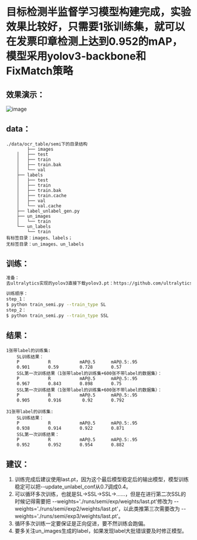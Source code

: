 # 目标检测半监督学习模型构建完成，实验效果比较好，只需要1张训练集，就可以在发票印章检测上达到0.952的mAP，模型采用yolov3-backbone和FixMatch策略  
## 效果演示：
![image](demo.gif)
## data：
    ./data/ocr_table/semi下的目录结构
            ├── images
        │   ├── test
        │   ├── train
        │   ├── train.bak
        │   └── val
        ├── labels
        │   ├── test
        │   ├── train
        │   ├── train.bak
        │   ├── train.cache
        │   ├── val
        │   └── val.cache
        ├── label_unlabel_gen.py
        ├── un_images
        │   └── train
        └── un_labels
            └── train
    有标签目录：images、labels；
    无标签目录：un_images、un_labels  
## 训练：
```bash
准备：
去ultralytics实现的yolov3直接下载yolov3.pt：https://github.com/ultralytics/yolov3

训练顺序：
step_1：
$ python train_semi.py --train_type SL
step_2：
$ python train_semi.py --train_type SSL
```
## 结果：
    1张带label的训练集:
        SL训练结果：
        P           R           mAP@.5      mAP@.5:.95
        0.901       0.59        0.728       0.57    
        SSL第一次训练结果（1张带label的训练集+600张不带label的数据集）：
        P           R           mAP@.5      mAP@.5:.95
        0.967       0.843       0.898       0.75
        SSL第一次训练结果（1张带label的训练集+600张不带label的数据集）：
        P           R           mAP@.5      mAP@.5:.95
        0.905       0.916        0.92       0.792
    
    31张带label的训练集:
        SL训练结果：
        P           R           mAP@.5      mAP@.5:.95
        0.938       0.914       0.922       0.871
        SSL第一次训练结果：
        P           R           mAP@.5      mAP@.5:.95
        0.952       0.952       0.954       0.882
## 建议：
1. 训练完成后建议使用last.pt，因为这个最后模型稳定后的输出模型，模型训练稳定可以把--update_unlabel_conf从0.7调成0.4。  
2. 可以循环多次训练，也就是SL→SSL→SSL→……，但是在进行第二次SSL的时候记得需要把
--weights='./runs/semi/exp/weights/last.pt'修改为
--weights='./runs/semi/exp2/weights/last.pt'，以此类推第三次需要改为
--weights='./runs/semi/exp3/weights/last.pt'。  
3. 循环多次训练一定要保证是正向促进，要不然训练会跑偏。
4. 要多关注un_images生成的label，如果发现label大批错误要及时修正模型。
